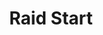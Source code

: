 ---
title: Raid Start
description: Trigger for when a Twitch Raid from your channel to another channel is Started
version: 0.0.33
twitchService: PubSub
variables:
  - name: raidUser
    type: string
    description: Display name of user that is being raided
    value: TwitchUser123
  - name: raidUserName
    type: string
    description: Login name of user that is being raided
    value: twitchuser123
  - name: raidUserId
    type: string
    description: User id of user that is being raided
    value: 718933593
  - name: raidUserProfileImageURL
    type: string
    description: Profile image URL of user that is being raided
  - name: raidUserProfileImageEscaped
    type: string
    description: Profile image URL escaped of user that is being raided
  - name: viewers
    type: number
    description: Amount of viewers that joined in the raid
---